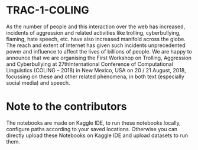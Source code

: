 # TRAC-1-COLING

As the number of people and this interaction over the web has increased, incidents of aggression and related activities like trolling, cyberbullying, flaming, hate speech, etc. have also increased manifold across the globe. The reach and extent of Internet has given such incidents unprecedented power and influence to affect the lives of billions of people. We are happy to announce that we are organising the First Workshop on Trolling, Aggression and Cyberbullying at 27thInternational Conference of Computational Linguistics (COLING – 2018) in New Mexico, USA on 20 / 21 August, 2018, focussing on these and other related phenomena, in both text (especially social media) and speech.

# Note to the contributors

The notebooks are made on Kaggle IDE, to run these notebooks locally, configure paths according to your saved locations.
Otherwise you can directly upload these Notebooks on Kaggle IDE and upload datasets to run them.
